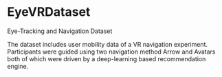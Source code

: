 # EyeVRDataset
Eye-Tracking and Navigation Dataset

The dataset includes user mobility data of a VR navigation experiment. Participants were guided using two navigation method Arrow and Avatars both of which were driven by a deep-learning based recommendation engine.
